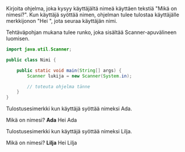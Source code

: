 

Kirjoita ohjelma, joka kysyy käyttäjältä nimeä käyttäen tekstiä "Mikä on nimesi?". Kun käyttäjä syöttää nimen, ohjelman tulee tulostaa käyttäjälle merkkijonon "Hei ", jota seuraa käyttäjän nimi.

Tehtäväpohjan mukana tulee runko, joka sisältää Scanner-apuvälineen luomisen.

```java
import java.util.Scanner;

public class Nimi {

    public static void main(String[] args) {
        Scanner lukija = new Scanner(System.in);

        // toteuta ohjelma tänne
    }
}
```

Tulostusesimerkki kun käyttäjä syöttää nimeksi Ada.

<sample-output>

Mikä on nimesi?
**Ada**
Hei Ada

</sample-output>

Tulostusesimerkki kun käyttäjä syöttää nimeksi Lilja.

<sample-output>

Mikä on nimesi?
**Lilja**
Hei Lilja

</sample-output>

